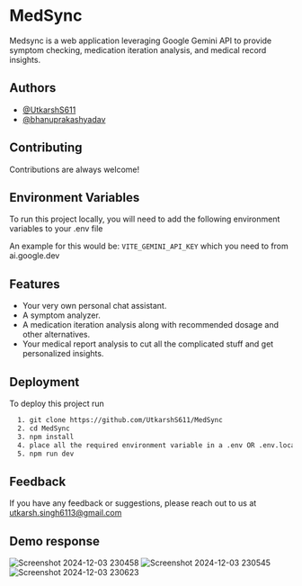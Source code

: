 
# MedSync

Medsync is a web application leveraging Google Gemini API to provide symptom checking, medication iteration analysis, and medical record insights.


## Authors

- [@UtkarshS611](https://www.github.com/UtkarshS611)
- [@bhanuprakashyadav](https://github.com/bhanuprakashyadav)


## Contributing

Contributions are always welcome!



## Environment Variables

To run this project locally, you will need to add the following environment variables to your .env file

An example for this would be:
`VITE_GEMINI_API_KEY`
which you need to from ai.google.dev



## Features

- Your very own personal chat assistant.
- A symptom analyzer.
- A medication iteration analysis along with recommended dosage and other alternatives.
- Your medical report analysis to cut all the complicated stuff and get personalized insights.
## Deployment

To deploy this project run

```bash
  1. git clone https://github.com/UtkarshS611/MedSync
  2. cd MedSync
  3. npm install
  4. place all the required environment variable in a .env OR .env.local file
  5. npm run dev
```


## Feedback

If you have any feedback or suggestions, please reach out to us at utkarsh.singh6113@gmail.com


## Demo response

![Screenshot 2024-12-03 230458](https://github.com/user-attachments/assets/28f4e6d5-9011-4a80-b015-10fbc2cdc938)
![Screenshot 2024-12-03 230545](https://github.com/user-attachments/assets/3e234c31-e310-46f5-94dc-0e5748b2fd1e)
![Screenshot 2024-12-03 230623](https://github.com/user-attachments/assets/ca69ccb2-6404-406f-bbe6-a0b51006b6c2)




